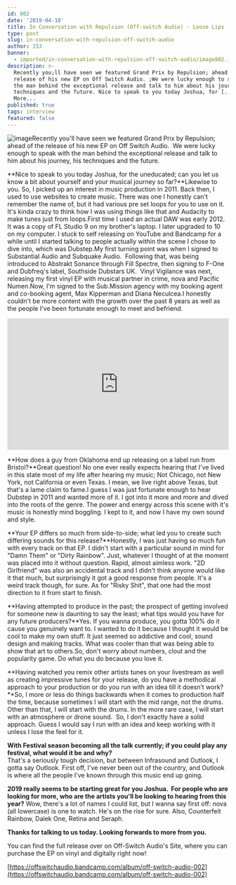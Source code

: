 ```yaml
---
id: 802
date: '2019-04-10'
title: In Conversation with Repulsion (Off-switch Audio) - Loose Lips
type: post
slug: in-conversation-with-repulsion-off-switch-audio
author: 153
banner:
  - imported/in-conversation-with-repulsion-off-switch-audio/image802.jpeg
description: >-
  Recently you;ll have seen we featured Grand Prix by Repulsion; ahead of the
  release of his new EP on Off Switch Audio. ;We were lucky enough to speak with
  the man behind the exceptional release and talk to him about his journey, his
  techniques and the future. Nice to speak to you today Joshua, for [...]Read
  More...
published: true
tags: interview
featured: false
---
```

![image](../imported/in-conversation-with-repulsion-off-switch-audio/image802.jpeg)Recently you'll have seen we featured Grand Prix by Repulsion; ahead of the release of his new EP on Off Switch Audio.  We were lucky enough to speak with the man behind the exceptional release and talk to him about his journey, his techniques and the future.

**Nice to speak to you today Joshua, for the uneducated; can you let us know a bit about yourself and your musical journey so far?**Likewise to you. So, I picked up an interest in music production in 2011. Back then, I used to use websites to create music. There was one I honestly can't remember the name of, but it had various pre set loops for you to use on it. It's kinda crazy to think how I was using things like that and Audacity to make tunes just from loops.First time I used an actual DAW was early 2012. It was a copy of FL Studio 9 on my brother's laptop. I later upgraded to 10 on my computer. I stuck to self releasing on YouTube and Bandcamp for a while until I started talking to people actually within the scene I chose to dive into, which was Dubstep.My first turning point was when I signed to Substantial Audio and Subquake Audio.  Following that, was being introduced to Abstrakt Sonance through Fill Spectre, then signing to F-One and Dubfreq's label, Southside Dubstars UK.  Vinyl Vigilance was next, releasing my first vinyl EP with musical partner in crime, nova and Pacific Numen.Now, I'm signed to the Sub.Mission agency with my booking agent and co-booking agent, Max Kipperman and Diana Neculcea.I honestly couldn't be more content with the growth over the past 8 years as well as the people I've been fortunate enough to meet and befriend.

<iframe width='100%' height='300' scrolling='no' frameborder='no' allow='autoplay' src='https://w.soundcloud.com/player/?url=https%3A//api.soundcloud.com/tracks/575430879&color=%23c8c8c4&auto_play=false&hide_related=false&show_comments=true&show_user=true&show_reposts=false&show_teaser=true&visual=true'></iframe>

**How does a guy from Oklahoma end up releasing on a label run from Bristol?**Great question! No one ever really expects hearing that I've lived in this state most of my life after hearing my music; Not Chicago, not New York, not California or even Texas. I mean, we live right above Texas, but that's a lame claim to fame.I guess I was just fortunate enough to hear Dubstep in 2011 and wanted more of it. I got into it more and more and dived into the roots of the genre. The power and energy across this scene with it's music is honestly mind boggling. I kept to it, and now I have my own sound and style.

**Your EP differs so much from side-to-side; what led you to create such differing sounds for this release?**Honestly, I was just having so much fun with every track on that EP. I didn't start with a particular sound in mind for "Damn Them" or "Dirty Rainbow". Just, whatever I thought of at the moment was placed into it without question. Rapid, almost aimless work. "2D Girlfriend" was also an accidental track and I didn't think anyone would like it that much, but surprisingly it got a good response from people. It's a weird track though, for sure. As for "Risky Shit", that one had the most direction to it from start to finish.

**Having attempted to produce in the past; the prospect of getting involved for someone new is daunting to say the least; what tips would you have for any future producers?**Yes. If you wanna produce, you gotta 100% do it cause you genuinely want to. I wanted to do it because I thought it would be cool to make my own stuff. It just seemed so addictive and cool, sound design and making tracks. What was cooler than that was being able to show that art to others.So, don't worry about numbers, clout and the popularity game. Do what you do because you love it.

**Having watched you remix other artists tunes on your livestream as well as creating impressive tunes for your release, do you have a methodical approach to your production or do you run with an idea till it doesn’t work?**So, I more or less do things backwards when it comes to production half the time, because sometimes I will start with the mid range, not the drums. Other than that, I will start with the drums. In the more rare case, I will start with an atmosphere or drone sound.  So, I don't exactly have a solid approach. Guess I would say I run with an idea and keep working with it unless I lose the feel for it.

**With Festival season becoming all the talk currently; if you could play any festival, what would it be and why?**  
That's a seriously tough decision, but between Infrasound and Outlook, I gotta say Outlook. First off, I've never been out of the country, and Outlook is where all the people I've known through this music end up going.

**2019 really seems to be starting great for you Joshua.  For people who are looking for more, who are the artists you'll be looking to hearing from this year?** Wow, there's a lot of names I could list, but I wanna say first off: nova (all lowercase) is one to watch. He's on the rise for sure. Also, Counterfeit Rainbow, Dalek One, Retina and Seraph.

**Thanks for talking to us today. Looking forwards to more from you.**

You can find the full release over on Off-Switch Audio's Site, where you can purchase the EP on vinyl and digitally right now!

[](https://offswitchaudio.bandcamp.com/album/off-switch-audio-002)[https://offswitchaudio.bandcamp.com/album/off-switch-audio-002](https://offswitchaudio.bandcamp.com/album/off-switch-audio-002)